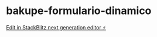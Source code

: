# bakupe-formulario-dinamico

[Edit in StackBlitz next generation editor ⚡️](https://stackblitz.com/~/github.com/cleydsoncoelho/bakupe-formulario-dinamico)